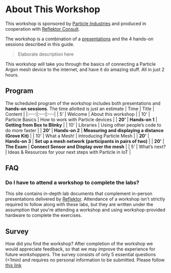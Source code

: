 # About This Workshop
This workshop is sponsored by [Particle Industries](https:www.particle.io) and produced in cooperation with [Reflektor Consult](https://reflektor.dk). 

The workshop is a combination of a [presentations](https://docs.google.com/presentation/d/1ncoCRFaThkONZ8KvZKd5rBYi3dfptHsvo9mBVze_Pek) and the 4 hands-on sessions described in this guide.

> Elaborate description here

This workshop will take you through the basics of connecting a Particle Argon mesh device to the internet, and have it do amazing stuff. All in just 2 hours.

<!-- Previously
Particle workshops are half- and full-day hands on explorations of the Particle ecosystem, including hardware, firmware and software. Each workshop is led by Particle employees or community advocates, and are designed to give developers new to IoT development the hands-on training they need to confidently build their own IoT solutions, at home, work, and beyond!

The workshops are broken into presentations intermixed with hands-on labs that reinforce presentation content.
-->


## Program
The scheduled program of the workshop includes both presentations and **hands-on sessions**. The time allotted is just an estimate
| Time | Title | Content |
|:---:|:---|:---|
| 5’        | Welcome 		    | About this workshop |
| 10’       | Particle Basics   | How to work with Particle devices |
| **20’**   | **Hands-on 1**    | **Getting from Box to Blinky** |
| 10’       | Libraries		    | Using other people’s code to do more faster |
| **20’**   | **Hands-on 2**	| **Measuring and displaying a distance (Grove Kit)** |
| 10’       | What a Mesh!	    | Introducing Particle Mesh |
| **20’**   | **Hands-on 3**    | **Set up a mesh network (participants in pairs of two)** |
| **20’**   | **The Exam**      | **Connect Sensor and Display over the mesh** |
| 5’        | What’s next?	    | Ideas & Resources for your next steps with Particle in IoT |

## FAQ

### Do I have to attend a workshop to complete the labs?
This site contains in-depth lab documents that complement in-person presentations delivered by [Reflektor](https://www.reflektor.dk). Attendance of a workshop isn't strictly required to follow along with these labs, but they are written under the assumption that you're attending a workshop and using workshop-provided hardware to complete the exercises.

## Survey
How did you find the workshop? After completion of the workshop we would appreciate feedback, so that we may improve the experience for future *workshoppers*. The survey consists of only 5 essential questions (<1min) and requires no personal information to be submitted. Please follow [this link](https://goo.gl/forms/jQFWiEgWw7WCjIXM2)